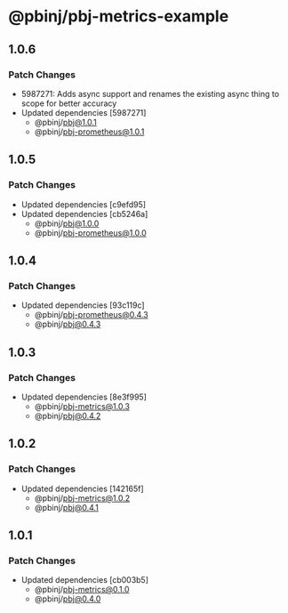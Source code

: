 # @pbinj/pbj-metrics-example

## 1.0.6

### Patch Changes

- 5987271: Adds async support and renames the existing async thing to scope for better accuracy
- Updated dependencies [5987271]
  - @pbinj/pbj@1.0.1
  - @pbinj/pbj-prometheus@1.0.1

## 1.0.5

### Patch Changes

- Updated dependencies [c9efd95]
- Updated dependencies [cb5246a]
  - @pbinj/pbj@1.0.0
  - @pbinj/pbj-prometheus@1.0.0

## 1.0.4

### Patch Changes

- Updated dependencies [93c119c]
  - @pbinj/pbj-prometheus@0.4.3
  - @pbinj/pbj@0.4.3

## 1.0.3

### Patch Changes

- Updated dependencies [8e3f995]
  - @pbinj/pbj-metrics@1.0.3
  - @pbinj/pbj@0.4.2

## 1.0.2

### Patch Changes

- Updated dependencies [142165f]
  - @pbinj/pbj-metrics@1.0.2
  - @pbinj/pbj@0.4.1

## 1.0.1

### Patch Changes

- Updated dependencies [cb003b5]
  - @pbinj/pbj-metrics@0.1.0
  - @pbinj/pbj@0.4.0
